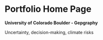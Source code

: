 # Portfolio Home Page


**University of Colorado Boulder - Gepgraphy**

Uncertainty, decision-making, climate risks
